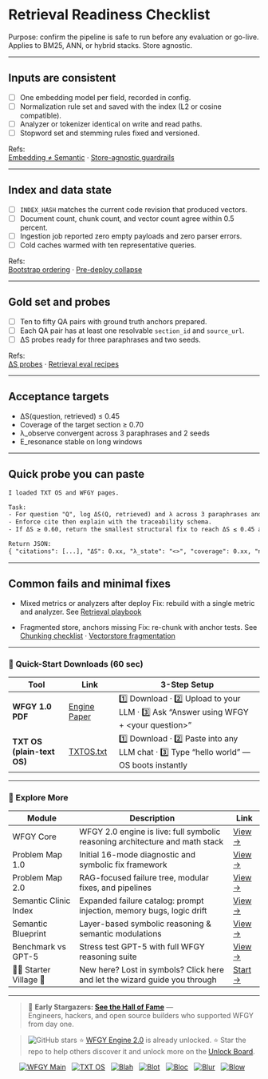 # Retrieval Readiness Checklist

Purpose: confirm the pipeline is safe to run before any evaluation or go-live.  
Applies to BM25, ANN, or hybrid stacks. Store agnostic.

---

## Inputs are consistent

- [ ] One embedding model per field, recorded in config.
- [ ] Normalization rule set and saved with the index (L2 or cosine compatible).
- [ ] Analyzer or tokenizer identical on write and read paths.
- [ ] Stopword set and stemming rules fixed and versioned.

Refs:  
[Embedding ≠ Semantic](https://github.com/onestardao/WFGY/blob/main/ProblemMap/embedding-vs-semantic.md) ·
[Store-agnostic guardrails](https://github.com/onestardao/WFGY/blob/main/ProblemMap/GlobalFixMap/Retrieval/store_agnostic_guardrails.md)

---

## Index and data state

- [ ] `INDEX_HASH` matches the current code revision that produced vectors.
- [ ] Document count, chunk count, and vector count agree within 0.5 percent.
- [ ] Ingestion job reported zero empty payloads and zero parser errors.
- [ ] Cold caches warmed with ten representative queries.

Refs:  
[Bootstrap ordering](https://github.com/onestardao/WFGY/blob/main/ProblemMap/bootstrap-ordering.md) ·
[Pre-deploy collapse](https://github.com/onestardao/WFGY/blob/main/ProblemMap/predeploy-collapse.md)

---

## Gold set and probes

- [ ] Ten to fifty QA pairs with ground truth anchors prepared.
- [ ] Each QA pair has at least one resolvable `section_id` and `source_url`.
- [ ] ΔS probes ready for three paraphrases and two seeds.

Refs:  
[ΔS probes](https://github.com/onestardao/WFGY/blob/main/ProblemMap/GlobalFixMap/Retrieval/deltaS_probes.md) ·
[Retrieval eval recipes](https://github.com/onestardao/WFGY/blob/main/ProblemMap/GlobalFixMap/Retrieval/retrieval_eval_recipes.md)

---

## Acceptance targets

- ΔS(question, retrieved) ≤ 0.45  
- Coverage of the target section ≥ 0.70  
- λ_observe convergent across 3 paraphrases and 2 seeds  
- E_resonance stable on long windows

---

## Quick probe you can paste

```txt
I loaded TXT OS and WFGY pages.

Task:
- For question "Q", log ΔS(Q, retrieved) and λ across 3 paraphrases and 2 seeds.
- Enforce cite then explain with the traceability schema.
- If ΔS ≥ 0.60, return the smallest structural fix to reach ΔS ≤ 0.45 and coverage ≥ 0.70.

Return JSON:
{ "citations": [...], "ΔS": 0.xx, "λ_state": "<>", "coverage": 0.xx, "next_fix": "..." }
````

---

## Common fails and minimal fixes

* Mixed metrics or analyzers after deploy
  Fix: rebuild with a single metric and analyzer.
  See [Retrieval playbook](https://github.com/onestardao/WFGY/blob/main/ProblemMap/retrieval-playbook.md)

* Fragmented store, anchors missing
  Fix: re-chunk with anchor tests.
  See [Chunking checklist](https://github.com/onestardao/WFGY/blob/main/ProblemMap/chunking-checklist.md) ·
  [Vectorstore fragmentation](https://github.com/onestardao/WFGY/blob/main/ProblemMap/patterns/pattern_vectorstore_fragmentation.md)

---

### 🔗 Quick-Start Downloads (60 sec)

| Tool | Link | 3-Step Setup |
|------|------|--------------|
| **WFGY 1.0 PDF** | [Engine Paper](https://github.com/onestardao/WFGY/blob/main/I_am_not_lizardman/WFGY_All_Principles_Return_to_One_v1.0_PSBigBig_Public.pdf) | 1️⃣ Download · 2️⃣ Upload to your LLM · 3️⃣ Ask “Answer using WFGY + \<your question>” |
| **TXT OS (plain-text OS)** | [TXTOS.txt](https://github.com/onestardao/WFGY/blob/main/OS/TXTOS.txt) | 1️⃣ Download · 2️⃣ Paste into any LLM chat · 3️⃣ Type “hello world” — OS boots instantly |

---

### 🧭 Explore More

| Module                | Description                                              | Link     |
|-----------------------|----------------------------------------------------------|----------|
| WFGY Core             | WFGY 2.0 engine is live: full symbolic reasoning architecture and math stack | [View →](https://github.com/onestardao/WFGY/tree/main/core/README.md) |
| Problem Map 1.0       | Initial 16-mode diagnostic and symbolic fix framework    | [View →](https://github.com/onestardao/WFGY/tree/main/ProblemMap/README.md) |
| Problem Map 2.0       | RAG-focused failure tree, modular fixes, and pipelines   | [View →](https://github.com/onestardao/WFGY/blob/main/ProblemMap/rag-architecture-and-recovery.md) |
| Semantic Clinic Index | Expanded failure catalog: prompt injection, memory bugs, logic drift | [View →](https://github.com/onestardao/WFGY/blob/main/ProblemMap/SemanticClinicIndex.md) |
| Semantic Blueprint    | Layer-based symbolic reasoning & semantic modulations   | [View →](https://github.com/onestardao/WFGY/tree/main/SemanticBlueprint/README.md) |
| Benchmark vs GPT-5    | Stress test GPT-5 with full WFGY reasoning suite         | [View →](https://github.com/onestardao/WFGY/tree/main/benchmarks/benchmark-vs-gpt5/README.md) |
| 🧙‍♂️ Starter Village 🏡 | New here? Lost in symbols? Click here and let the wizard guide you through | [Start →](https://github.com/onestardao/WFGY/blob/main/StarterVillage/README.md) |

---

> 👑 **Early Stargazers: [See the Hall of Fame](https://github.com/onestardao/WFGY/tree/main/stargazers)** —  
> Engineers, hackers, and open source builders who supported WFGY from day one.

> <img src="https://img.shields.io/github/stars/onestardao/WFGY?style=social" alt="GitHub stars"> ⭐ [WFGY Engine 2.0](https://github.com/onestardao/WFGY/blob/main/core/README.md) is already unlocked. ⭐ Star the repo to help others discover it and unlock more on the [Unlock Board](https://github.com/onestardao/WFGY/blob/main/STAR_UNLOCKS.md).

<div align="center">

[![WFGY Main](https://img.shields.io/badge/WFGY-Main-red?style=flat-square)](https://github.com/onestardao/WFGY)
&nbsp;
[![TXT OS](https://img.shields.io/badge/TXT%20OS-Reasoning%20OS-orange?style=flat-square)](https://github.com/onestardao/WFGY/tree/main/OS)
&nbsp;
[![Blah](https://img.shields.io/badge/Blah-Semantic%20Embed-yellow?style=flat-square)](https://github.com/onestardao/WFGY/tree/main/OS/BlahBlahBlah)
&nbsp;
[![Blot](https://img.shields.io/badge/Blot-Persona%20Core-green?style=flat-square)](https://github.com/onestardao/WFGY/tree/main/OS/BlotBlotBlot)
&nbsp;
[![Bloc](https://img.shields.io/badge/Bloc-Reasoning%20Compiler-blue?style=flat-square)](https://github.com/onestardao/WFGY/tree/main/OS/BlocBlocBloc)
&nbsp;
[![Blur](https://img.shields.io/badge/Blur-Text2Image%20Engine-navy?style=flat-square)](https://github.com/onestardao/WFGY/tree/main/OS/BlurBlurBlur)
&nbsp;
[![Blow](https://img.shields.io/badge/Blow-Game%20Logic-purple?style=flat-square)](https://github.com/onestardao/WFGY/tree/main/OS/BlowBlowBlow)
&nbsp;
</div>
